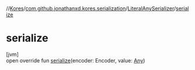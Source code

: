 //[Kores](../../../index.md)/[com.github.jonathanxd.kores.serialization](../index.md)/[LiteralAnySerializer](index.md)/[serialize](serialize.md)

# serialize

[jvm]\
open override fun [serialize](serialize.md)(encoder: Encoder, value: [Any](https://kotlinlang.org/api/latest/jvm/stdlib/kotlin/-any/index.html))
